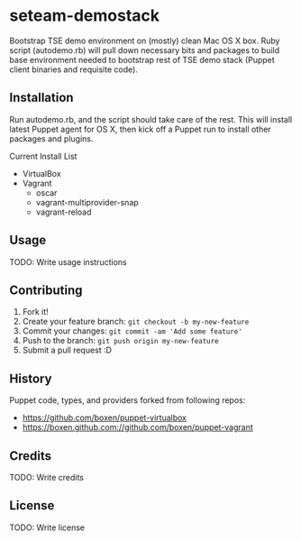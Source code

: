 # seteam-demostack
Bootstrap TSE demo environment on (mostly) clean Mac OS X box. Ruby script (autodemo.rb) will pull
down necessary bits and packages to build base environment needed to bootstrap rest of TSE demo
stack (Puppet client binaries and requisite code).

## Installation
Run autodemo.rb, and the script should take care of the rest.  This will install latest Puppet
agent for OS X, then kick off a Puppet run to install other packages and plugins.

Current Install List
* VirtualBox
* Vagrant
  * oscar
  * vagrant-multiprovider-snap
  * vagrant-reload

## Usage

TODO: Write usage instructions

## Contributing

1. Fork it!
2. Create your feature branch: `git checkout -b my-new-feature`
3. Commit your changes: `git commit -am 'Add some feature'`
4. Push to the branch: `git push origin my-new-feature`
5. Submit a pull request :D

## History

Puppet code, types, and providers forked from following repos:
* https://github.com/boxen/puppet-virtualbox
* https://boxen.github.com://github.com/boxen/puppet-vagrant 

## Credits

TODO: Write credits

## License

TODO: Write license
